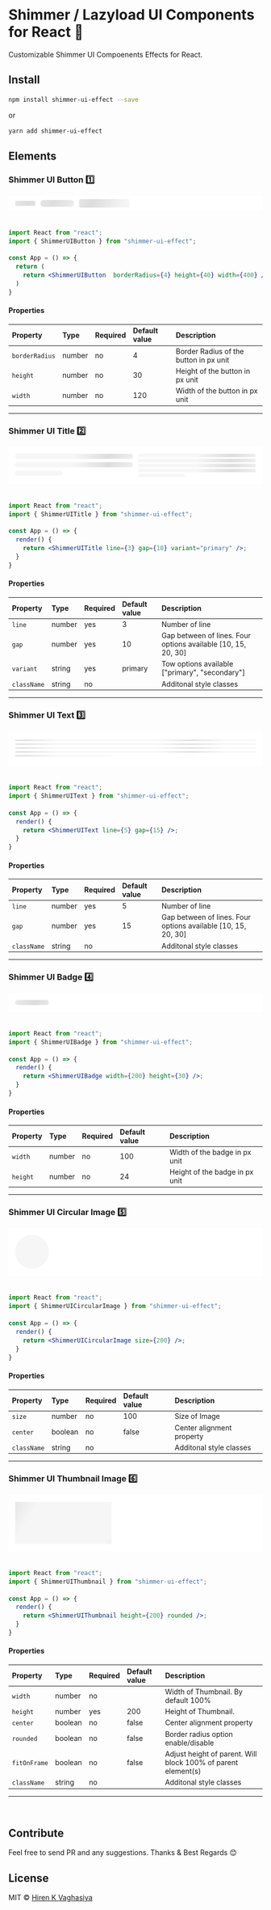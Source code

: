 # Shimmer / Lazyload UI Components for React 🚀

Customizable Shimmer UI Compoenents Effects for React.

## Install

```bash
npm install shimmer-ui-effect --save
```

or

```bash
yarn add shimmer-ui-effect
```

## Elements

### Shimmer UI Button 1️⃣

<kbd>
<img src="./extra-files/ShimmerUIButton.png" />
</kbd>
&nbsp;
&nbsp;

```jsx
import React from "react";
import { ShimmerUIButton } from "shimmer-ui-effect";

const App = () => {
  return (
    return <ShimmerUIButton  borderRadius={4} height={40} width={400} />;
  )
}
```

#### Properties

| Property | Type   | Required | Default value | Description                                |
| :------- | :----- | :------- | :------------ | :----------------------------------------- |
| `borderRadius`   | number | no      | 4            | Border Radius of the button in px unit |
| `height`   | number | no      | 30            | Height of the button in px unit |
| `width`   | number | no      | 120            | Width of the button in px unit |

---

### Shimmer UI Title 2️⃣

<kbd>
<img src="./extra-files/ShimmerUITitle.png" />
</kbd>
&nbsp;
&nbsp;

```jsx
import React from "react";
import { ShimmerUITitle } from "shimmer-ui-effect";

const App = () => {
  render() {
    return <ShimmerUITitle line={3} gap={10} variant="primary" />;
  }
}
```

#### Properties

| Property    | Type   | Required | Default value | Description                                                   |
| :---------- | :----- | :------- | :------------ | :------------------------------------------------------------ |
| `line`      | number | yes      | 3             | Number of line                                                |
| `gap`       | number | yes      | 10            | Gap between of lines. Four options available [10, 15, 20, 30] |
| `variant`   | string | yes      | primary       | Tow options available ["primary", "secondary"]                |
| `className` | string | no       |               | Additonal style classes                                       |

---

### Shimmer UI Text 3️⃣

<kbd>
<img src="./extra-files/ShimmerUIText.png" />
</kbd>
&nbsp;
&nbsp;

```jsx
import React from "react";
import { ShimmerUIText } from "shimmer-ui-effect";

const App = () => {
  render() {
    return <ShimmerUIText line={5} gap={15} />;
  }
}
```

#### Properties

| Property    | Type   | Required | Default value | Description                                                   |
| :---------- | :----- | :------- | :------------ | :------------------------------------------------------------ |
| `line`      | number | yes      | 5             | Number of line                                                |
| `gap`       | number | yes      | 15            | Gap between of lines. Four options available [10, 15, 20, 30] |
| `className` | string | no       |               | Additonal style classes                                       |

---

### Shimmer UI Badge 4️⃣

<kbd>
<img src="./extra-files/ShimmerUIBadge.png" />
</kbd>
&nbsp;
&nbsp;

```jsx
import React from "react";
import { ShimmerUIBadge } from "shimmer-ui-effect";

const App = () => {
  render() {
    return <ShimmerUIBadge width={200} height={30} />;
  }
}
```

#### Properties

| Property    | Type   | Required | Default value | Description                                                   |
| :---------- | :----- | :------- | :------------ | :------------------------------------------------------------ |
| `width`      | number | no      | 100             | Width of the badge in px unit                                                |
| `height`       | number | no      | 24            | Height of the badge in px unit |

---

### Shimmer UI Circular Image 5️⃣

<kbd>
<img src="./extra-files/ShimmerUICircularImage.png" />
</kbd>
&nbsp;
&nbsp;

```jsx
import React from "react";
import { ShimmerUICircularImage } from "shimmer-ui-effect";

const App = () => {
  render() {
    return <ShimmerUICircularImage size={200} />;
  }
}
```

#### Properties

| Property    | Type   | Required | Default value | Description                                                   |
| :---------- | :----- | :------- | :------------ | :------------------------------------------------------------ |
| `size`      | number | no      | 100             | Size of Image                                                |
| `center`       | boolean | no      | false            | Center alignment property |
| `className`       | string | no      |             | Additonal style classes |

---

### Shimmer UI Thumbnail Image 6️⃣

<kbd>
<img src="./extra-files/ShimmerUIThumbnail.png" />
</kbd>
&nbsp;
&nbsp;

```jsx
import React from "react";
import { ShimmerUIThumbnail } from "shimmer-ui-effect";

const App = () => {
  render() {
    return <ShimmerUIThumbnail height={200} rounded />;
  }
}
```

#### Properties

| Property    | Type   | Required | Default value | Description                                                   |
| :---------- | :----- | :------- | :------------ | :------------------------------------------------------------ |
| `width`      | number | no      |              | Width of Thumbnail. By default 100%                            |
| `height`      | number | yes      | 200             | Height of Thumbnail.                            |
| `center`       | boolean | no      | false            | Center alignment property |
| `rounded`       | boolean | no      | false            | Border radius option enable/disable |
| `fitOnFrame`       | boolean | no      | false            | Adjust height of parent. Will block 100% of parent element(s) |
| `className`       | string | no      |             | Additonal style classes |

---

&nbsp;
&nbsp;
&nbsp;
&nbsp;
&nbsp;
&nbsp;

## Contribute

Feel free to send PR and any suggestions. Thanks & Best Regards 😊

## License

MIT &copy; [Hiren K Vaghasiya](https://github.com/hirenkvaghasiya)